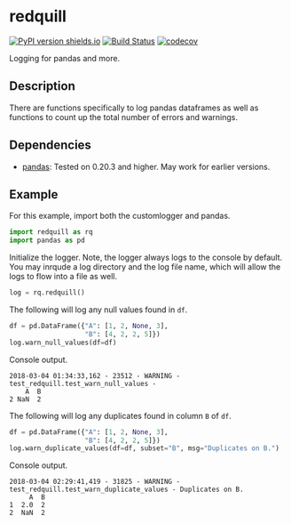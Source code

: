# redquill
[![PyPI version shields.io](https://img.shields.io/pypi/v/redquill.svg)](https://pypi.org/project/redquill/)
[![Build Status](https://travis-ci.org/vincentzhchen/redquill.png?branch=master)](https://travis-ci.org/vincentzhchen/redquill)
[![codecov](https://codecov.io/gh/vincentzhchen/redquill/coverage.svg?branch=master)](https://codecov.io/gh/vincentzhchen/redquill)

Logging for pandas and more.

## Description

There are functions specifically to log pandas dataframes as well
as functions to count up the total number of errors and warnings.

## Dependencies
- [pandas](https://github.com/pandas-dev/pandas): Tested on 0.20.3
    and higher.  May work for earlier versions.

## Example
For this example, import both the customlogger and pandas.

```python
import redquill as rq
import pandas as pd
```

Initialize the logger.  Note, the logger always logs to the console
by default. You may inrqude a log directory and the log file name,
which will allow the logs to flow into a file as well.
```python
log = rq.redquill()
```

The following will log any null values found in ```df```.
```python
df = pd.DataFrame({"A": [1, 2, None, 3],
                   "B": [4, 2, 2, 5]})
log.warn_null_values(df=df)
```

Console output.
```
2018-03-04 01:34:33,162 - 23512 - WARNING - test_redquill.test_warn_null_values - 
    A  B
2 NaN  2
```

The following will log any duplicates found in column
```B``` of ```df```.
```python
df = pd.DataFrame({"A": [1, 2, None, 3],
                   "B": [4, 2, 2, 5]})
log.warn_duplicate_values(df=df, subset="B", msg="Duplicates on B.")
```

Console output.
```
2018-03-04 02:29:41,419 - 31825 - WARNING - test_redquill.test_warn_duplicate_values - Duplicates on B.
     A  B
1  2.0  2
2  NaN  2
```
